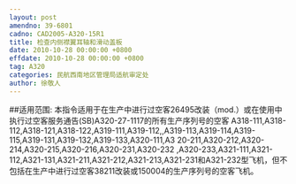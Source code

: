 ```yaml
---
layout: post
amendno: 39-6801
cadno: CAD2005-A320-15R1
title: 检查内侧襟翼耳轴和滑动盖板
date: 2010-10-28 00:00:00 +0800
effdate: 2010-10-28 00:00:00 +0800
tag: A320
categories: 民航西南地区管理局适航审定处
author: 徐敬人
---
```


##适用范围:
本指令适用于在生产中进行过空客26495改装（mod.）或在使用中执行过空客服务通告(SB)A320-27-1117的所有生产序列号的空客 A318-111,A318-112,A318-121,A318-122,A319-111,A319-112,,A319-113,A319-114,A319-115,A319-131,A319-132,A319-133,A320-111,A3 20-211,A320-212,A320-214,A320-215,A320-216,A320-231,A320-232 ,A320-233,A321-111,A321-112,A321-131,A321-211,A321-212,A321-213,A321-231和A321-232型飞机，但不包括在生产中进行过空客38211改装或150004的生产序列号的空客飞机。


